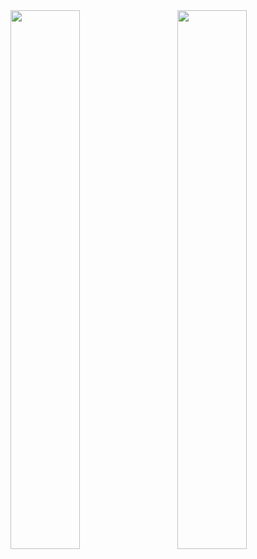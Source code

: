 <img align="right" width="47%" src="https://github-readme-stats.vercel.app/api?username=AlbyGiaco&show_icons=true&theme=synthwave&count_private=true)](https://github.com/anuraghazra/github-readme-stats"/>
<img align="left" width="47%" src="https://github-readme-stats.vercel.app/api/top-langs/?username=AlbyGiaco&layout=compact&langs_count=5)](https://github.com/anuraghazra/github-readme-stats"/>
